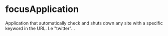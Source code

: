 # focusApplication
Application that automatically check and shuts down any site with a specific keyword in the URL. I.e "twitter"...
